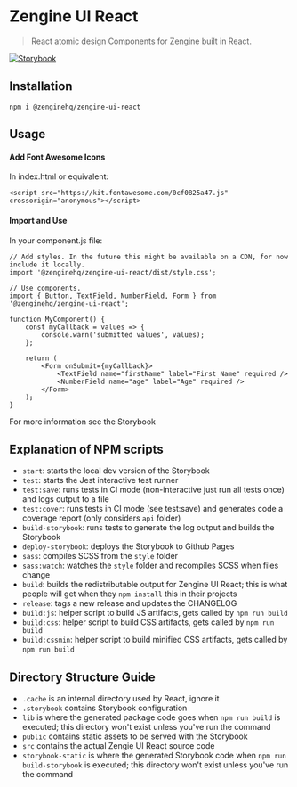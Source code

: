 # Zengine UI React

> React atomic design Components for Zengine built in React.

[![Storybook](https://cdn.jsdelivr.net/gh/storybookjs/brand@master/badge/badge-storybook.svg)](https://zenginehq.github.io/zengine-ui-react) 

## Installation

```
npm i @zenginehq/zengine-ui-react
```

## Usage

#### Add Font Awesome Icons
In index.html or equivalent:
```
<script src="https://kit.fontawesome.com/0cf0825a47.js" crossorigin="anonymous"></script>
```

#### Import and Use
In your component.js file:
```
// Add styles. In the future this might be available on a CDN, for now include it locally.
import '@zenginehq/zengine-ui-react/dist/style.css';

// Use components.
import { Button, TextField, NumberField, Form } from '@zenginehq/zengine-ui-react';

function MyComponent() {
    const myCallback = values => {
        console.warn('submitted values', values); 
    };

    return (
        <Form onSubmit={myCallback}>
            <TextField name="firstName" label="First Name" required />
            <NumberField name="age" label="Age" required />
        </Form>
    );
}
```

For more information see the Storybook

## Explanation of NPM scripts 

- `start`: starts the local dev version of the Storybook
- `test`: starts the Jest interactive test runner
- `test:save`: runs tests in CI mode (non-interactive just run all tests once) and logs output to a file
- `test:cover`: runs tests in CI mode (see test:save) and generates code a coverage report (only considers `api` folder) 
- `build-storybook`: runs tests to generate the log output and builds the Storybook
- `deploy-storybook`: deploys the Storybook to Github Pages
- `sass`: compiles SCSS from the `style` folder
- `sass:watch`: watches the `style` folder and recompiles SCSS when files change
- `build`: builds the redistributable output for Zengine UI React; this is what people will get when they `npm install` this in their projects
- `release`: tags a new release and updates the CHANGELOG
- `build:js`: helper script to build JS artifacts, gets called by `npm run build`
- `build:css`: helper script to build CSS artifacts, gets called by `npm run build`
- `build:cssmin`: helper script to build minified CSS artifacts, gets called by `npm run build`

## Directory Structure Guide

- `.cache` is an internal directory used by React, ignore it
- `.storybook` contains Storybook configuration
- `lib` is where the generated package code goes when `npm run build` is executed; this directory won't exist unless you've run the command
- `public` contains static assets to be served with the Storybook
- `src` contains the actual Zengie UI React source code
- `storybook-static` is where the generated Storybook code when `npm run build-storybook` is executed; this directory won't exist unless you've run the command
